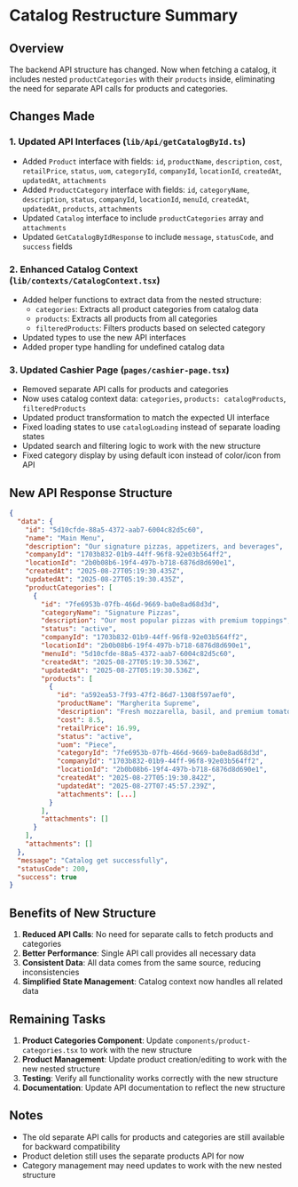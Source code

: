 # Catalog Restructure Summary

## Overview
The backend API structure has changed. Now when fetching a catalog, it includes nested `productCategories` with their `products` inside, eliminating the need for separate API calls for products and categories.

## Changes Made

### 1. Updated API Interfaces (`lib/Api/getCatalogById.ts`)
- Added `Product` interface with fields: `id`, `productName`, `description`, `cost`, `retailPrice`, `status`, `uom`, `categoryId`, `companyId`, `locationId`, `createdAt`, `updatedAt`, `attachments`
- Added `ProductCategory` interface with fields: `id`, `categoryName`, `description`, `status`, `companyId`, `locationId`, `menuId`, `createdAt`, `updatedAt`, `products`, `attachments`
- Updated `Catalog` interface to include `productCategories` array and `attachments`
- Updated `GetCatalogByIdResponse` to include `message`, `statusCode`, and `success` fields

### 2. Enhanced Catalog Context (`lib/contexts/CatalogContext.tsx`)
- Added helper functions to extract data from the nested structure:
  - `categories`: Extracts all product categories from catalog data
  - `products`: Extracts all products from all categories
  - `filteredProducts`: Filters products based on selected category
- Updated types to use the new API interfaces
- Added proper type handling for undefined catalog data

### 3. Updated Cashier Page (`pages/cashier-page.tsx`)
- Removed separate API calls for products and categories
- Now uses catalog context data: `categories`, `products: catalogProducts`, `filteredProducts`
- Updated product transformation to match the expected UI interface
- Fixed loading states to use `catalogLoading` instead of separate loading states
- Updated search and filtering logic to work with the new structure
- Fixed category display by using default icon instead of color/icon from API

## New API Response Structure
```json
{
  "data": {
    "id": "5d10cfde-88a5-4372-aab7-6004c82d5c60",
    "name": "Main Menu",
    "description": "Our signature pizzas, appetizers, and beverages",
    "companyId": "1703b832-01b9-44ff-96f8-92e03b564ff2",
    "locationId": "2b0b08b6-19f4-497b-b718-6876d8d690e1",
    "createdAt": "2025-08-27T05:19:30.435Z",
    "updatedAt": "2025-08-27T05:19:30.435Z",
    "productCategories": [
      {
        "id": "7fe6953b-07fb-466d-9669-ba0e8ad68d3d",
        "categoryName": "Signature Pizzas",
        "description": "Our most popular pizzas with premium toppings",
        "status": "active",
        "companyId": "1703b832-01b9-44ff-96f8-92e03b564ff2",
        "locationId": "2b0b08b6-19f4-497b-b718-6876d8d690e1",
        "menuId": "5d10cfde-88a5-4372-aab7-6004c82d5c60",
        "createdAt": "2025-08-27T05:19:30.536Z",
        "updatedAt": "2025-08-27T05:19:30.536Z",
        "products": [
          {
            "id": "a592ea53-7f93-47f2-86d7-1308f597aef0",
            "productName": "Margherita Supreme",
            "description": "Fresh mozzarella, basil, and premium tomato sauce",
            "cost": 8.5,
            "retailPrice": 16.99,
            "status": "active",
            "uom": "Piece",
            "categoryId": "7fe6953b-07fb-466d-9669-ba0e8ad68d3d",
            "companyId": "1703b832-01b9-44ff-96f8-92e03b564ff2",
            "locationId": "2b0b08b6-19f4-497b-b718-6876d8d690e1",
            "createdAt": "2025-08-27T05:19:30.842Z",
            "updatedAt": "2025-08-27T07:45:57.239Z",
            "attachments": [...]
          }
        ],
        "attachments": []
      }
    ],
    "attachments": []
  },
  "message": "Catalog get successfully",
  "statusCode": 200,
  "success": true
}
```

## Benefits of New Structure
1. **Reduced API Calls**: No need for separate calls to fetch products and categories
2. **Better Performance**: Single API call provides all necessary data
3. **Consistent Data**: All data comes from the same source, reducing inconsistencies
4. **Simplified State Management**: Catalog context now handles all related data

## Remaining Tasks
1. **Product Categories Component**: Update `components/product-categories.tsx` to work with the new structure
2. **Product Management**: Update product creation/editing to work with the new nested structure
3. **Testing**: Verify all functionality works correctly with the new structure
4. **Documentation**: Update API documentation to reflect the new structure

## Notes
- The old separate API calls for products and categories are still available for backward compatibility
- Product deletion still uses the separate products API for now
- Category management may need updates to work with the new nested structure

